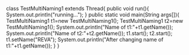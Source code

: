 class TestMultiNaming1 extends Thread{
public void run(){
System.out.println("running...");
}
public static void main(String args[]){
TestMultiNaming1 t1=new TestMultiNaming1();
TestMultiNaming1 t2=new TestMultiNaming1();
System.out.println("Name of t1:"+t1.getName());
System.out.println("Name of t2:"+t2.getName());
t1.start();
t2.start();
t1.setName("REVA");
System.out.println("After changing name of t1:"+t1.getName());
}
}
